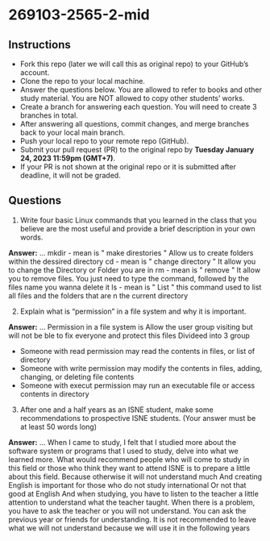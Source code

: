 # 269103-2565-2-mid

## Instructions

- Fork this repo (later we will call this as original repo) to your GitHub’s account. 
- Clone the repo to your local machine.
- Answer the questions below. You are allowed to refer to books and other study material. You are NOT allowed to copy other students’ works. 
- Create a branch for answering each question. You will need to create 3 branches in total.
- After answering all questions, commit changes, and merge branches back to your local main branch.
- Push your local repo to your remote repo (GitHub).
- Submit your pull request (PR) to the original repo by **Tuesday January 24, 2023 11:59pm (GMT+7)**.
- If your PR is not shown at the original repo or it is submitted after deadline, it will not be graded.

## Questions

1. Write four basic Linux commands that you learned in the class that you believe are the most useful and provide a brief description in your own words. 

**Answer:** ... 
mkdir - mean is " make direstories " Allow us to create folders within  the dessired directory
cd - mean is " change directory " It allow you to change the Directory or Folder you are in
rm - mean is " remove " It allow you to remove  files. You just need to type the command, followed by the files name you wanna delete it
ls - mean is " List " this command used to list all files and the folders that are n the current directory

2. Explain what is “permission” in a file system and why it is important.

**Answer:** ...
Permission in a file system is Allow the user group visiting but will not be ble to fix everyone and protect this files
Divideed into 3 group
- Someone with read permission may read the contents in files, or list of directory
- Someone with write permission may modify the contents in files, adding, changing, or deleting file contents
- Someone with execut permission may run an executable file or access contents in directory


3. After one and a half years as an ISNE student, make some recommendations to prospective ISNE students. (Your answer must be at least 50 words long)

**Answer:** ...
When I came to study, I felt that I studied more about the software system or programs that I used to study, delve into what we learned more. What would recommend people who will come to study in this field or those who think they want to attend ISNE is to prepare a little about this field. Because otherwise it will not understand much And creating English is important for those who do not study international Or not that good at English And when studying, you have to listen to the teacher a little attention to understand what the teacher taught. When there is a problem, you have to ask the teacher or you will not understand. You can ask the previous year or friends for understanding. It is not recommended to leave what we will not understand because we will use it in the following years